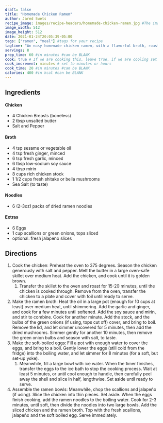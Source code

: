 ```yaml
---
draft: false
title: "Homemade Chicken Ramen"
author: Jared Swets
recipe_image: images/recipe-headers/homemade-chicken-ramen.jpg #The image for your recipe
image_width: 512
image_height: 512
date: 2021-01-24T20:05:39-05:00
tags: ["ramen", "meal"] #tags for your recipe
tagline: "An easy homemade chicken ramen, with a flavorful broth, roasted chicken, fresh veggies, lots of noodles, and a soft cooked egg."
servings: 8
prep_time: 60 #in minutes #can be BLANK
cook: true # If we are cooking this, leave true, if we are cooling set to false
cook_increment: minutes # set to minutes or hours
cook_time: 20 #in minutes #can be BLANK
calories: 400 #in kcal #can be BLANK
---
```



## Ingredients

#### Chicken 

- 4 Chicken Breasts (boneless)
- 2 tbsp unsalted butter
- Salt and Pepper

#### Broth

- 4 tsp sesame or vegetable oil
- 4 tsp fresh ginger, minced
- 6 tsp fresh garlic, minced
- 6 tbsp low-sodium soy sauce
- 4 tbsp mirin
- 8 cups rich chicken stock
- 1 1/2 cups fresh shitake or bella mushrooms
- Sea Salt (to taste)

#### Noodles

- 6 (2-3oz) packs of dried ramen noodles

#### Extras

- 6 Eggs
- 1 cup scallions or green onions, tops sliced
- optional: fresh jalapeno slices

## Directions

1. Cook the chicken: Preheat the oven to 375 degrees. Season the chicken generously with salt and pepper. Melt the butter in a large oven-safe skillet over medium heat. Add the chicken, and cook until it is golden brown.
   1. Transfer the skillet to the oven and roast for 15-20 minutes, until the chicken is cooked through. Remove from the oven, transfer the chicken to a plate and cover with foil until ready to serve.
2. Make the ramen broth: Heat the oil in a large pot (enough for 10 cups at least) over medium heat, until shimmering. Add the garlic and ginger, and cook for a few minutes until softened. Add the soy sauce and mirin, and stir to combine. Cook for another minute. Add the stock, and the bulbs of the green onions (if using, tops cut off) cover, and bring to boil. Remove the lid, and let simmer uncovered for 5 minutes, then add the dried mushrooms. Simmer gently for another 10 minutes, then remove the green onion bulbs and season with salt, to taste.
3. Make the soft-boiled eggs: Fill a pot with enough water to cover the eggs, and bring to a boil. Gently lower the eggs (still cold from the fridge) into the boiling water, and let simmer for 8 minutes (for a soft, but set-up yoke).
   1. Meanwhile, fill a large bowl with ice water. When the timer finishes, transfer the eggs to the ice bath to stop the cooking process. Wait at least 5 minutes, or until cool enough to handle, then carefully peel away the shell and slice in half, lengthwise. Set aside until ready to serve.
4. Assemble the ramen bowls: Meanwhile, chop the scallions and jalapeño (if using). Slice the chicken into thin pieces. Set aside. When the eggs finish cooking, add the ramen noodles to the boiling water. Cook for 2-3 minutes, until soft, then divide the noodles into two large bowls. Add the sliced chicken and the ramen broth. Top with the fresh scallions, jalapeño and the soft boiled egg. Serve immediately.